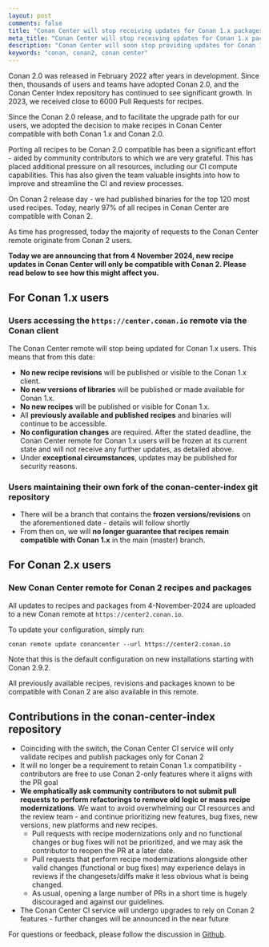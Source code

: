 ```yaml
---
layout: post
comments: false
title: "Conan Center will stop receiving updates for Conan 1.x packages soon"
meta_title: "Conan Center will stop receiving updates for Conan 1.x packages soon"
description: "Conan Center will soon stop providing updates for Conan 1.x packages as the platform shifts focus to supporting Conan 2.x."
keywords: "conan, conan2, conan center"
---
```



Conan 2.0 was released in February 2022 after years in development. Since then, thousands of users and teams have 
adopted Conan 2.0, and the Conan Center Index repository has continued to see significant growth. In 2023, we received 
close to 6000 Pull Requests for recipes. 

Since the Conan 2.0 release, and to facilitate the upgrade path for our users, we adopted the decision to make recipes 
in Conan Center compatible with both Conan 1.x and Conan 2.0.

Porting all recipes to be Conan 2.0 compatible has been a significant effort - aided by community contributors to which 
we are very grateful. This has placed additional pressure on all resources, including our CI compute capabilities. This 
has also given the team valuable insights into how to improve and streamline the CI and review processes.

On Conan 2 release day - we had published binaries for the top 120 most used recipes. Today, nearly 97% of all recipes 
in Conan Center are compatible with Conan 2.

As time has progressed, today the majority of requests to the Conan Center remote originate from Conan 2 users.

**Today we are announcing that from 4 November 2024, new recipe updates in Conan Center will only be compatible 
with Conan 2. Please read below to see how this might affect you.**

## For Conan 1.x users

### Users accessing the ``https://center.conan.io`` remote via the Conan client

The Conan Center remote will stop being updated for Conan 1.x users. This means that from this date:
- **No new recipe revisions** will be published or visible to the Conan 1.x client.
- **No new versions of libraries** will be published or made available for Conan 1.x.
- **No new recipes** will be published or visible for Conan 1.x.
- All **previously available and published recipes** and binaries will continue to be accessible.
- **No configuration changes** are required. After the stated deadline, the Conan Center remote for Conan 1.x users 
will be frozen at its current state and will not receive any further updates, as detailed above.
- Under **exceptional circumstances**, updates may be published for security reasons.

### Users maintaining their own fork of the conan-center-index git repository

- There will be a branch that contains the **frozen versions/revisions** on the aforementioned date - details will follow shortly
- From then on, we will **no longer guarantee that recipes remain compatible with Conan 1.x** in the main (master) branch.

## For Conan 2.x users

### New Conan Center remote for Conan 2 recipes and packages
All updates to recipes and packages from 4-November-2024 are uploaded to a new Conan remote at 
``https://center2.conan.io``.

To update your configuration, simply run:

```
conan remote update conancenter --url https://center2.conan.io
```

Note that this is the default configuration on new installations starting with Conan 2.9.2.

All previously available recipes, revisions and packages known to be compatible with Conan 2
are also available in this remote.

## Contributions in the conan-center-index repository

- Coinciding with the switch, the Conan Center CI service will only validate recipes and publish packages only for Conan 2
- It will no longer be a requirement to retain Conan 1.x compatibility - contributors are free to use Conan 2-only 
features where it aligns with the PR goal
- **We emphatically ask community contributors to not submit pull requests to perform refactorings to remove old logic or 
mass recipe modernizations**. We want to avoid overwhelming our CI resources and the review team - and continue 
prioritizing new features, bug fixes, new versions, new platforms and new recipes.
  - Pull requests with recipe modernizations only and no functional changes or bug fixes will not be prioritized, and 
we may ask the contributor to reopen the PR at a later date.
  - Pull requests that perform recipe modernizations alongside other valid changes (functional or bug fixes) may 
experience delays in reviews if the changesets/diffs make it less obvious what is being changed.
  - As usual, opening a large number of PRs in a short time is hugely discouraged and against our guidelines.
- The Conan Center CI service will undergo upgrades to rely on Conan 2 features - further changes will be announced in the near future

For questions or feedback, please follow the discussion in [Github](https://github.com/conan-io/conan-center-index/discussions/25461).






